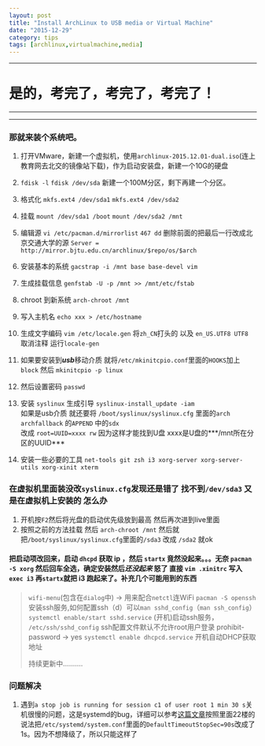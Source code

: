 ```yaml
---
layout: post
title: "Install ArchLinux to USB media or Virtual Machine"
date: "2015-12-29"
category: tips
tags: [archlinux,virtualmachine,media]
---
```



*****
# 是的，考完了，考完了，考完了！
*****

*****
### 那就来装个系统吧。
1. 打开VMware，新建一个虚拟机，使用`archlinux-2015.12.01-dual.iso`(连上教育网去北交的镜像站下载)，作为启动安装盘，新建一个10G的硬盘
2. `fdisk -l`  `fdisk /dev/sda` 新建一个100M分区，剩下再建一个分区。
3. 格式化  `mkfs.ext4 /dev/sda1`   `mkfs.ext4 /dev/sda2`
4. 挂载  `mount /dev/sda1 /boot`   `mount /dev/sda2 /mnt`
5. 编辑源 `vi /etc/pacman.d/mirrorlist`   `467 dd` 删除前面的把最后一行改成北京交通大学的源 `Server = http://mirror.bjtu.edu.cn/archlinux/$repo/os/$arch`
6. 安装基本的系统 `gacstrap -i /mnt base base-devel vim`
7. 生成挂载信息 `genfstab -U -p /mnt >> /mnt/etc/fstab`
8. chroot 到新系统 `arch-chroot /mnt`
9. 写入主机名 `echo xxx > /etc/hostname`
10. 生成文字编码 `vim /etc/locale.gen` 将`zh_CN`打头的 以及 `en_US.UTF8 UTF8` 取消注释 运行`locale-gen`
11. 如果要安装到***usb***移动介质 就将`/etc/mkinitcpio.conf`里面的`HOOKS`加上 `block` 然后 `mkinitcpio -p linux`
12. 然后设置密码 `passwd`
13. 安装 `syslinux` 生成引导 `syslinux-install_update -iam`<br/>
如果是usb介质 就还要将 `/boot/syslinux/syslinux.cfg` 里面的`arch archfallback` 的`APPEND` 中的`sdx`<br/>
改成 `root=UUID=xxxx rw` 因为这样才能找到U盘 xxxx是U盘的***/mnt所在分区的UUID***

14. 安装一些必要的工具 `net-tools git zsh i3 xorg-server xorg-server-utils xorg-xinit xterm`

### 在虚拟机里面装没改`syslinux.cfg`发现还是错了 找不到`/dev/sda3` 又是在虚拟机上安装的 怎么办
1. 开机按`F2`然后将光盘的启动优先级放到最高 然后再次进到live里面
2. 按照之前的方法挂载 然后 `arch-chroot /mnt` 然后就把`/boot/syslinux/syslinux.cfg`里面的`/sda3` 改成 `/sda2` 就ok
#### 把启动项改回来，启动 `dhcpd` 获取 ip ，然后 `startx` 竟然没起来。。。无奈 `pacman -S xorg` 然后回车全选，确定安装然后***还没起来*** **怒了** 直接 `vim .xinitrc` 写入 `exec i3` 再`startx`就把 i3 跑起来了。补充几个可能用到的东西
> `wifi-menu`(包含在`dialog`中) -> 用来配合`netctl`连WiFi
> `pacman -S openssh` 安装ssh服务,如何配置ssh（d）可以`man sshd_config`（`man ssh_config`）
> `systemctl enable/start sshd.service` (开机)启动ssh服务，
> `/etc/ssh/sshd_config` ssh配置文件默认不允许root用户登录 prohibit-password -> yes
> `systemctl enable dhcpcd.service` 开机自动DHCP获取地址
>
> 持续更新中..........

### 问题解决
1. 遇到`a stop job is running for session c1 of user root 1 min 30 s`关机很慢的问题，这是systemd的bug，详细可以参考[这篇文章](https://bbs.archlinux.org/viewtopic.php?id=203112)按照里面22楼的说法把`/etc/systemd/system.conf`里面的`DefaultTimeoutStopSec=90s`改成了1s。因为不想降级了，所以只能这样了
